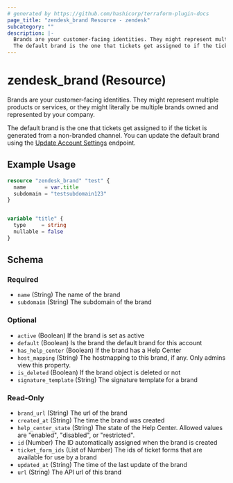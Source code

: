 ```yaml
---
# generated by https://github.com/hashicorp/terraform-plugin-docs
page_title: "zendesk_brand Resource - zendesk"
subcategory: ""
description: |-
  Brands are your customer-facing identities. They might represent multiple products or services, or they might literally be multiple brands owned and represented by your company.
  The default brand is the one that tickets get assigned to if the ticket is generated from a non-branded channel. You can update the default brand using the Update Account Settings https://developer.zendesk.com/api-reference/ticketing/account-configuration/account_settings/#update-account-settings endpoint.
---
```


# zendesk_brand (Resource)

Brands are your customer-facing identities. They might represent multiple products or services, or they might literally be multiple brands owned and represented by your company.

The default brand is the one that tickets get assigned to if the ticket is generated from a non-branded channel. You can update the default brand using the [Update Account Settings](https://developer.zendesk.com/api-reference/ticketing/account-configuration/account_settings/#update-account-settings) endpoint.

## Example Usage

```terraform
resource "zendesk_brand" "test" {
  name      = var.title
  subdomain = "testsubdomain123"
}


variable "title" {
  type     = string
  nullable = false
}
```

<!-- schema generated by tfplugindocs -->
## Schema

### Required

- `name` (String) The name of the brand
- `subdomain` (String) The subdomain of the brand

### Optional

- `active` (Boolean) If the brand is set as active
- `default` (Boolean) Is the brand the default brand for this account
- `has_help_center` (Boolean) If the brand has a Help Center
- `host_mapping` (String) The hostmapping to this brand, if any. Only admins view this property.
- `is_deleted` (Boolean) If the brand object is deleted or not
- `signature_template` (String) The signature template for a brand

### Read-Only

- `brand_url` (String) The url of the brand
- `created_at` (String) The time the brand was created
- `help_center_state` (String) The state of the Help Center. Allowed values are "enabled", "disabled", or "restricted".
- `id` (Number) The ID automatically assigned when the brand is created
- `ticket_form_ids` (List of Number) The ids of ticket forms that are available for use by a brand
- `updated_at` (String) The time of the last update of the brand
- `url` (String) The API url of this brand

